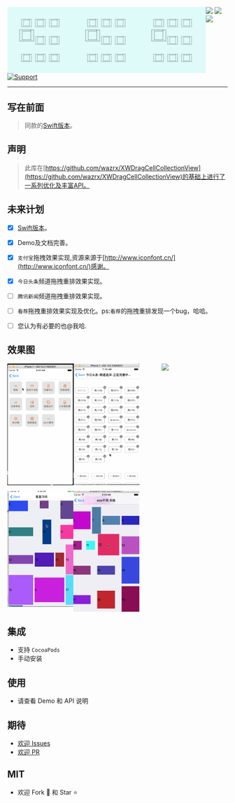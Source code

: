 <p align="center">
<img src="Gif/logo.png" width="30%" align="left"> 
<img src="Gif/logo.png" width="30%" align="left"> 
<img src="Gif/logo.png" width="30%" align="left">
</p>

![](https://img.shields.io/badge/platform-iOS-red.svg) ![](https://img.shields.io/badge/language-Objective--C-orange.svg) 
![](https://img.shields.io/badge/license-MIT%20License-brightgreen.svg) 
[![Support](https://img.shields.io/badge/support-iOS%207%2B%20-blue.svg?style=flat)](https://www.apple.com/nl/ios/) 

---

## 写在前面

> 同款的[Swift版本](https://github.com/asiosldh/BMDragCellCollectionViewSwift)。

## 声明

> 此库在[https://github.com/wazrx/XWDragCellCollectionView](https://github.com/wazrx/XWDragCellCollectionView)的基础上进行了一系列优化及丰富API。


## 未来计划
* [x] [Swift版本](https://github.com/asiosldh/BMDragCellCollectionViewSwift)。
* [x] Demo及文档完善。
* [x] `支付宝`拖拽效果实现,资源来源于[http://www.iconfont.cn/](http://www.iconfont.cn/)感谢。
* [x] `今日头条`频道拖拽重排效果实现。
* [ ] `腾讯新闻`频道拖拽重排效果实现。
* [ ] `看荐`拖拽重排效果实现及优化。ps:`看荐`的拖拽重排发现一个bug，哈哈。
* [ ] 您认为有必要的也@我哈.


## 效果图 

<p>
<img src="Gif/-1.gif" width="30%" align="left">
<img src="Gif/4.gif" width="30%" align="center">
<img src="Gif/5.gif" width="30%" align="right">
</p>

<p>
<img src="Gif/2.gif" width="30%" align="left">
<img src="Gif/1.gif" width="30%" align="center">
</p>

## 集成

- 支持 `CocoaPods` 
- 手动安装

## 使用

- 请查看 Demo 和 API 说明

## 期待

- [欢迎 Issues](https://github.com/liangdahong/BMDragCellCollectionView/issues)
- [欢迎 PR](https://github.com/liangdahong/BMDragCellCollectionView/pulls)


## MIT

- 欢迎 Fork 🍴 和 Star ⭐️
